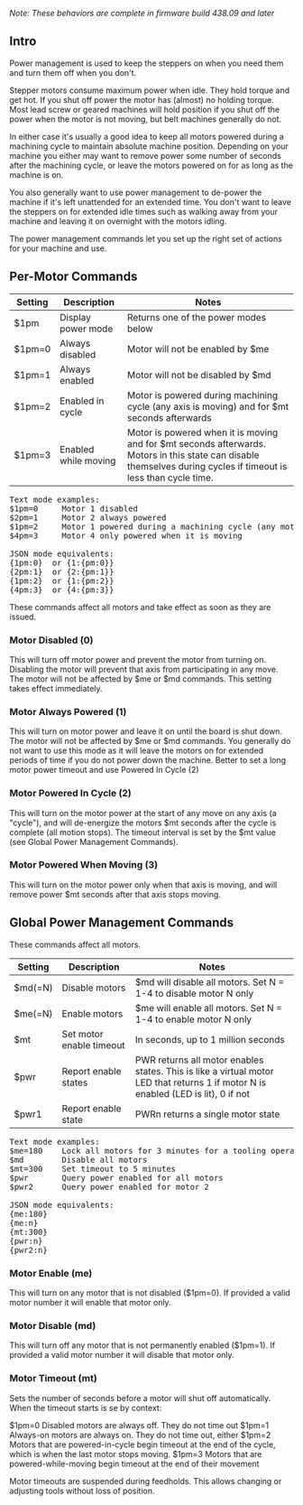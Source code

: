 _Note: These behaviors are complete in firmware build 438.09 and later_

## Intro
Power management is used to keep the steppers on when you need them and turn them off when you don't.

Stepper motors consume maximum power when idle. They hold torque and get hot. If you shut off power the motor has (almost) no holding torque. Most lead screw or geared machines will hold position if you shut off the power when the motor is not moving, but belt machines generally do not.

In either case it's usually a good idea to keep all motors powered during a machining cycle to maintain absolute machine position. Depending on your machine you either may want to remove power some number of seconds after the machining cycle, or leave the motors powered on for as long as the machine is on.

You also generally want to use power management to de-power the machine if it's left unattended for an extended time. You don't want to leave the steppers on for extended idle times such as walking away from your machine and leaving it on overnight with the motors idling.

The power management commands let you set up the right set of actions for your machine and use.

## Per-Motor Commands

Setting | Description | Notes
--------|-------------|-----------------------------
$1pm | Display power mode | Returns one of the power modes below
$1pm=0 | Always disabled | Motor will not be enabled by $me
$1pm=1 | Always enabled | Motor will not be disabled by $md
$1pm=2 | Enabled in cycle | Motor is powered during machining cycle (any axis is moving) and for $mt seconds afterwards
$1pm=3 | Enabled while moving | Motor is powered when it is moving and for $mt seconds afterwards. Motors in this state can disable themselves during cycles if timeout is less than cycle time.

<pre>
Text mode examples:
$1pm=0     Motor 1 disabled
$2pm=1     Motor 2 always powered
$1pm=2     Motor 1 powered during a machining cycle (any motor moving)
$4pm=3     Motor 4 only powered when it is moving

JSON mode equivalents:
{1pm:0}  or {1:{pm:0}}
{2pm:1}  or {2:{pm:1}}
{1pm:2}  or {1:{pm:2}}
{4pm:3}  or {4:{pm:3}}
</pre>

These commands affect all motors and take effect as soon as they are issued.

### Motor Disabled (0)
This will turn off motor power and prevent the motor from turning on. Disabling the motor will prevent that axis from participating in any move. The motor will not be affected by $me or $md commands. This setting takes effect immediately.

### Motor Always Powered (1)
This will turn on motor power and leave it on until the board is shut down. The motor will not be affected by $me or $md commands. You generally do not want to use this mode as it will leave the motors on for extended periods of time if you do not power down the machine. Better to set a long motor power timeout and use Powered In Cycle (2)

### Motor Powered In Cycle (2)
This will turn on the motor power at the start of any move on any axis (a "cycle"), and will de-energize the motors $mt seconds after the cycle is complete (all motion stops). The timeout interval is set by the $mt value (see Global Power Management Commands).

### Motor Powered When Moving (3)
This will turn on the motor power only when that axis is moving, and will remove power $mt seconds after that axis stops moving.

## Global Power Management Commands
These commands affect all motors.

Setting | Description | Notes
--------|-------------|-----------------------------
$md(=N) | Disable motors | $md will disable all motors. Set N = 1-4 to disable motor N only
$me(=N) | Enable motors | $me will enable all motors. Set N = 1-4 to enable motor N only
$mt | Set motor enable timeout | In seconds, up to 1 million seconds
$pwr | Report enable states | PWR returns all motor enables states. This is like a virtual motor LED that returns 1 if motor N is enabled (LED is lit), 0 if not
$pwr1 | Report enable state | PWRn returns a single motor state

<pre>
Text mode examples:
$me=180    Lock all motors for 3 minutes for a tooling operation
$md        Disable all motors
$mt=300    Set timeout to 5 minutes
$pwr       Query power enabled for all motors
$pwr2      Query power enabled for motor 2

JSON mode equivalents:
{me:180}
{me:n}
{mt:300}
{pwr:n}
{pwr2:n}
</pre>

### Motor Enable (me)
This will turn on any motor that is not disabled ($1pm=0). If provided a valid motor number it will enable that motor only.

### Motor Disable (md)
This will turn off any motor that is not permanently enabled ($1pm=1). If provided a valid motor number it will disable that motor only.

### Motor Timeout (mt)
Sets the number of seconds before a motor will shut off automatically. When the timeout starts is se by context:

$1pm=0 Disabled motors are always off. They do not time out
$1pm=1 Always-on motors are always on. They do not time out, either
$1pm=2 Motors that are powered-in-cycle begin timeout at the end of the cycle, which is when the last motor stops moving.
$1pm=3 Motors that are powered-while-moving begin timeout at the end of their movement

Motor timeouts are suspended during feedholds. This allows changing or adjusting tools without loss of position.

